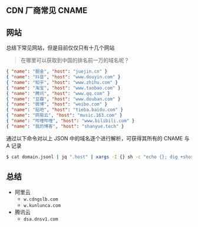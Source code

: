 ## CDN 厂商常见 CNAME

## 网站

总结下常见网站，但是目前仅仅只有十几个网站

> 在哪里可以获取到中国的排名前一万的域名呢？

``` json
{ "name": "掘金", "host": "juejin.cn" }
{ "name": "抖音", "host": "www.douyin.com" }
{ "name": "知乎", "host": "www.zhihu.com" }
{ "name": "淘宝", "host": "www.taobao.com" }
{ "name": "腾讯", "host": "www.qq.com" }
{ "name": "豆瓣", "host": "www.douban.com" }
{ "name": "微博", "host": "weibo.com" }
{ "name": "贴吧", "host": "tieba.baidu.com" }
{ "name": "网易云", "host": "music.163.com" }
{ "name": "哔哩哔哩", "host": "www.bilibili.com" }
{ "name": "我的博客", "host": "shanyue.tech" }
```

通过以下命令对以上 JSON 中的域名逐个进行解析，可获得其所有的 CNAME 与 A 记录

``` bash
$ cat domain.jsonl | jq ".host" | xargs -I {} sh -c "echo {}; dig +short -t cname {}; echo " | less
```

## 总结

+ 阿里云
  + `w.cdngslb.com`
  + `w.kunlunca.com`
+ 腾讯云
  + `dsa.dnsv1.com`
